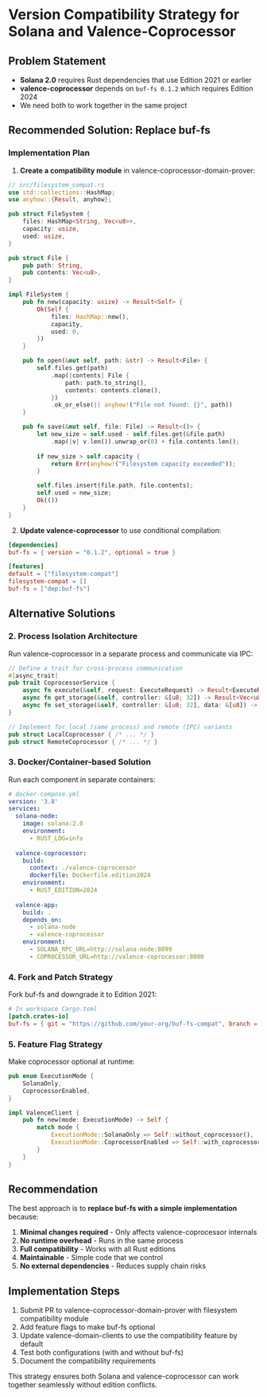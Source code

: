 # Version Compatibility Strategy for Solana and Valence-Coprocessor

## Problem Statement
- **Solana 2.0** requires Rust dependencies that use Edition 2021 or earlier
- **valence-coprocessor** depends on `buf-fs 0.1.2` which requires Edition 2024
- We need both to work together in the same project

## Recommended Solution: Replace buf-fs

### Implementation Plan

1. **Create a compatibility module** in valence-coprocessor-domain-prover:

```rust
// src/filesystem_compat.rs
use std::collections::HashMap;
use anyhow::{Result, anyhow};

pub struct FileSystem {
    files: HashMap<String, Vec<u8>>,
    capacity: usize,
    used: usize,
}

pub struct File {
    pub path: String,
    pub contents: Vec<u8>,
}

impl FileSystem {
    pub fn new(capacity: usize) -> Result<Self> {
        Ok(Self {
            files: HashMap::new(),
            capacity,
            used: 0,
        })
    }

    pub fn open(&mut self, path: &str) -> Result<File> {
        self.files.get(path)
            .map(|contents| File {
                path: path.to_string(),
                contents: contents.clone(),
            })
            .ok_or_else(|| anyhow!("File not found: {}", path))
    }

    pub fn save(&mut self, file: File) -> Result<()> {
        let new_size = self.used - self.files.get(&file.path)
            .map(|v| v.len()).unwrap_or(0) + file.contents.len();
        
        if new_size > self.capacity {
            return Err(anyhow!("Filesystem capacity exceeded"));
        }

        self.files.insert(file.path, file.contents);
        self.used = new_size;
        Ok(())
    }
}
```

2. **Update valence-coprocessor** to use conditional compilation:

```toml
[dependencies]
buf-fs = { version = "0.1.2", optional = true }

[features]
default = ["filesystem-compat"]
filesystem-compat = []
buf-fs = ["dep:buf-fs"]
```

## Alternative Solutions

### 2. Process Isolation Architecture
Run valence-coprocessor in a separate process and communicate via IPC:

```rust
// Define a trait for cross-process communication
#[async_trait]
pub trait CoprocessorService {
    async fn execute(&self, request: ExecuteRequest) -> Result<ExecuteResponse>;
    async fn get_storage(&self, controller: &[u8; 32]) -> Result<Vec<u8>>;
    async fn set_storage(&self, controller: &[u8; 32], data: &[u8]) -> Result<()>;
}

// Implement for local (same process) and remote (IPC) variants
pub struct LocalCoprocessor { /* ... */ }
pub struct RemoteCoprocessor { /* ... */ }
```

### 3. Docker/Container-based Solution
Run each component in separate containers:

```yaml
# docker-compose.yml
version: '3.8'
services:
  solana-node:
    image: solana:2.0
    environment:
      - RUST_LOG=info
    
  valence-coprocessor:
    build:
      context: ./valence-coprocessor
      dockerfile: Dockerfile.edition2024
    environment:
      - RUST_EDITION=2024
    
  valence-app:
    build: .
    depends_on:
      - solana-node
      - valence-coprocessor
    environment:
      - SOLANA_RPC_URL=http://solana-node:8899
      - COPROCESSOR_URL=http://valence-coprocessor:8080
```

### 4. Fork and Patch Strategy
Fork buf-fs and downgrade it to Edition 2021:

```toml
# In workspace Cargo.toml
[patch.crates-io]
buf-fs = { git = "https://github.com/your-org/buf-fs-compat", branch = "edition-2021" }
```

### 5. Feature Flag Strategy
Make coprocessor optional at runtime:

```rust
pub enum ExecutionMode {
    SolanaOnly,
    CoprocessorEnabled,
}

impl ValenceClient {
    pub fn new(mode: ExecutionMode) -> Self {
        match mode {
            ExecutionMode::SolanaOnly => Self::without_coprocessor(),
            ExecutionMode::CoprocessorEnabled => Self::with_coprocessor(),
        }
    }
}
```

## Recommendation

The best approach is to **replace buf-fs with a simple implementation** because:

1. **Minimal changes required** - Only affects valence-coprocessor internals
2. **No runtime overhead** - Runs in the same process
3. **Full compatibility** - Works with all Rust editions
4. **Maintainable** - Simple code that we control
5. **No external dependencies** - Reduces supply chain risks

## Implementation Steps

1. Submit PR to valence-coprocessor-domain-prover with filesystem compatibility module
2. Add feature flags to make buf-fs optional
3. Update valence-domain-clients to use the compatibility feature by default
4. Test both configurations (with and without buf-fs)
5. Document the compatibility requirements

This strategy ensures both Solana and valence-coprocessor can work together seamlessly without edition conflicts.